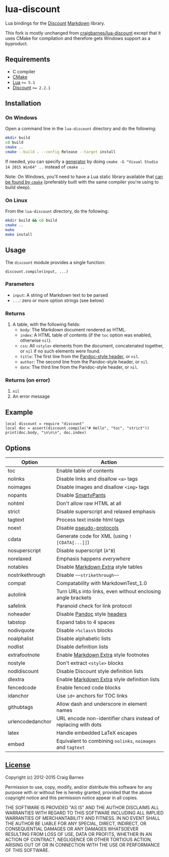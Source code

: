 lua-discount
============

Lua bindings for the [Discount] [Markdown] library.

This fork is mostly unchanged from [craigbarnes/lua-discount](https://github.com/craigbarnes/lua-discount) except that it uses CMake for compilation and therefore gets Windows support as a byproduct.

Requirements
------------

* C compiler
* [CMake]
* [Lua] `>= 5.1`
* [Discount] `>= 2.2.1`

Installation
------------

### On Windows
Open a command line in the `lua-discount` directory and do the following:
```sh
mkdir build
cd build
cmake ..
cmake --build . --config Release --target install
```
If needed, you can specify a [generator](https://cmake.org/cmake/help/latest/manual/cmake-generators.7.html) by doing `cmake -G "Visual Studio 14 2015 Win64" ..` instead of `cmake ..`

Note: On Windows, you'll need to have a Lua static library available that [can be found by `cmake`](https://cmake.org/cmake/help/v3.0/module/FindLua.html) (preferably built with the same compiler you're using to build sleep).

### On Linux
From the `lua-discount` directory, do the following:
```sh
mkdir build && cd build
cmake ..
make
make install
```

Usage
-----

The `discount` module provides a single function:

    discount.compile(input, ...)

### Parameters

* `input`: A string of Markdown text to be parsed
* `...`: zero or more option strings (see below)

### Returns

1. A table, with the following fields:
   * `body`: The Markdown document rendered as HTML.
   * `index`: A HTML table of contents (if the `toc` option was enabled,
     otherwise `nil`).
   * `css`: All `<style>` elements from the document, concatenated
     together, or `nil` if no such elements were found.
   * `title`: The first line from the [Pandoc-style header], or `nil`.
   * `author`: The second line from the Pandoc-style header, or `nil`.
   * `date`: The third line from the Pandoc-style header, or `nil`.

### Returns (on error)

1. `nil`
2. An error message

Example
-------

    local discount = require "discount"
    local doc = assert(discount.compile("# Hello", "toc", "strict"))
    print(doc.body, "\n\n\n", doc.index)

Options
-------

Option          | Action
----------------|------------------------------------------
toc             | Enable table of contents
nolinks         | Disable links and disallow `<a>` tags
noimages        | Disable images and disallow `<img>` tags
nopants         | Disable [SmartyPants]
nohtml          | Don't allow raw HTML at all
strict          | Disable superscript and relaxed emphasis
tagtext         | Process text inside html tags
noext           | Disable [pseudo-protocols]
cdata           | Generate code for XML (using `![CDATA[...]]`)
nosuperscript   | Disable superscript (`A^B`)
norelaxed       | Emphasis happens *everywhere*
notables        | Disable [Markdown Extra] style tables
nostrikethrough | Disable `~~strikethrough~~`
compat          | Compatability with MarkdownTest_1.0
autolink        | Turn URLs into links, even without enclosing angle brackets
safelink        | Paranoid check for link protocol
noheader        | Disable [Pandoc] style [headers]
tabstop         | Expand tabs to 4 spaces
nodivquote      | Disable `>%class%` blocks
noalphalist     | Disable alphabetic lists
nodlist         | Disable definition lists
extrafootnote   | Enable [Markdown Extra] style footnotes
nostyle         | Don't extract `<style>` blocks
nodldiscount    | Disable Discount style definition lists
dlextra         | Enable [Markdown Extra] style definition lists
fencedcode      | Enable fenced code blocks
idanchor        | Use `id=` anchors for TOC links
githubtags      | Allow dash and underscore in element names
urlencodedanchor| URL encode non-identifier chars instead of replacing with dots
latex           | Handle embedded LaTeX escapes
embed           | Equivalent to combining `nolinks`, `noimages` and `tagtext`

[License]
---------

Copyright (c) 2012-2015 Craig Barnes

Permission to use, copy, modify, and/or distribute this software for any
purpose with or without fee is hereby granted, provided that the above
copyright notice and this permission notice appear in all copies.

THE SOFTWARE IS PROVIDED "AS IS" AND THE AUTHOR DISCLAIMS ALL WARRANTIES
WITH REGARD TO THIS SOFTWARE INCLUDING ALL IMPLIED WARRANTIES OF
MERCHANTABILITY AND FITNESS. IN NO EVENT SHALL THE AUTHOR BE LIABLE FOR ANY
SPECIAL, DIRECT, INDIRECT, OR CONSEQUENTIAL DAMAGES OR ANY DAMAGES
WHATSOEVER RESULTING FROM LOSS OF USE, DATA OR PROFITS, WHETHER IN AN ACTION
OF CONTRACT, NEGLIGENCE OR OTHER TORTIOUS ACTION, ARISING OUT OF OR IN
CONNECTION WITH THE USE OR PERFORMANCE OF THIS SOFTWARE.


[License]: http://en.wikipedia.org/wiki/ISC_license "ISC License"
[Discount]: http://www.pell.portland.or.us/~orc/Code/discount/
[Markdown]: https://en.wikipedia.org/wiki/Markdown
[CMake]: https://cmake.org/
[Lua]: https://www.lua.org/
[SmartyPants]: http://www.pell.portland.or.us/~orc/Code/discount/#smartypants
[Markdown Extra]: https://michelf.ca/projects/php-markdown/extra/
[Pandoc]: http://johnmacfarlane.net/pandoc/
[Pandoc-style header]: http://www.pell.portland.or.us/~orc/Code/discount/#headers
[headers]: http://johnmacfarlane.net/pandoc/README.html#title-block
[pseudo-protocols]: http://www.pell.portland.or.us/~orc/Code/discount/#pseudo
